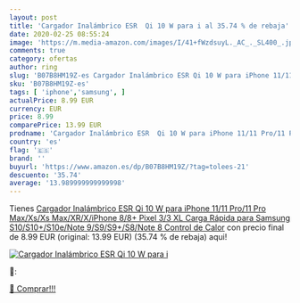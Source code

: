 ```yaml
---
layout: post
title: 'Cargador Inalámbrico ESR  Qi 10 W para i al 35.74 % de rebaja'
date: 2020-02-25 08:55:24
image: 'https://m.media-amazon.com/images/I/41+fWzdsuyL._AC_._SL400_.jpg'
comments: true
category: ofertas
author: ring
slug: 'B07B8HM19Z-es Cargador Inalámbrico ESR Qi 10 W para iPhone 11/11 Pro/11...'
sku: 'B07B8HM19Z-es'
tags: [ 'iphone','samsung', ]
actualPrice: 8.99 EUR
currency: EUR
price: 8.99
comparePrice: 13.99 EUR
prodname: 'Cargador Inalámbrico ESR  Qi 10 W para iPhone 11/11 Pro/11 Pro Max/Xs/Xs Max/XR/X/iPhone 8/8+ Pixel 3/3 XL  Carga Rápida para Samsung S10/S10+/S10e/Note 9/S9/S9+/S8/Note 8  Control de Calor'
country: 'es'
flag: '🇪🇸'
brand: ''
buyurl: 'https://www.amazon.es/dp/B07B8HM19Z/?tag=tolees-21'
descuento: '35.74'
average: '13.989999999999998'
---
```


Tienes [Cargador Inalámbrico ESR  Qi 10 W para iPhone 11/11 Pro/11 Pro Max/Xs/Xs Max/XR/X/iPhone 8/8+ Pixel 3/3 XL  Carga Rápida para Samsung S10/S10+/S10e/Note 9/S9/S9+/S8/Note 8  Control de Calor](https://www.amazon.es/dp/B07B8HM19Z/?tag=tolees-21) con precio final de  8.99 EUR (original: 13.99 EUR) (35.74 %  de rebaja) aqui!

[![Cargador Inalámbrico ESR  Qi 10 W para i](https://m.media-amazon.com/images/I/41+fWzdsuyL._AC_._SL400_.jpg)](https://www.amazon.es/dp/B07B8HM19Z/?tag=tolees-21)

🔎:


[🛒 Comprar!!!](https://www.amazon.es/dp/B07B8HM19Z/?tag=tolees-21)

